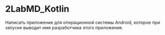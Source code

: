# 2LabMD_Kotlin

Написать приложение для операционной системы Android, которое при запуске выводит имя разработчика этого приложения.
